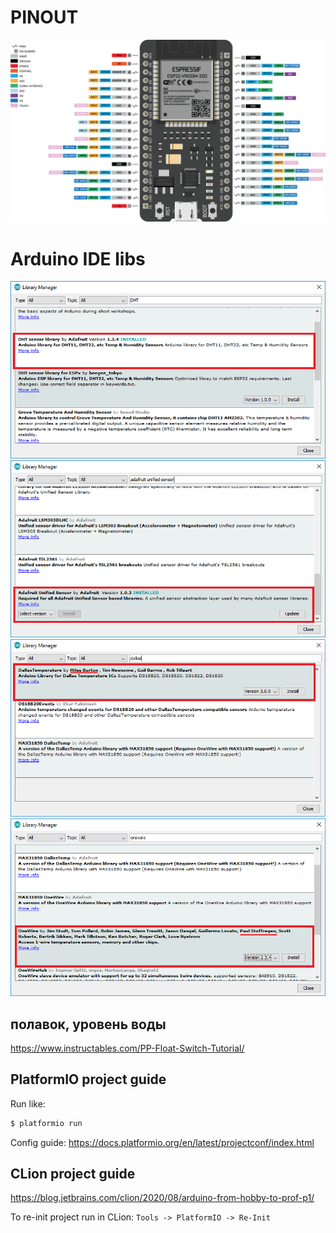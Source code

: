 # PINOUT
![0](doc/ESP32-38PIN-DEVBOARD.png)
# Arduino IDE libs
![1](doc/adafruit_dht_library.png)
![2](doc/adafruit_unified_sensor_library.png)
![3](doc/install-dallas-temperature.png)
![4](doc/install-onewire-library.png)


## полавок, уровень воды
https://www.instructables.com/PP-Float-Switch-Tutorial/


## PlatformIO project guide
Run like:
```bash
$ platformio run
```
Config guide:
https://docs.platformio.org/en/latest/projectconf/index.html

## CLion project guide
https://blog.jetbrains.com/clion/2020/08/arduino-from-hobby-to-prof-p1/

To re-init project run in CLion: `Tools -> PlatformIO -> Re-Init`
